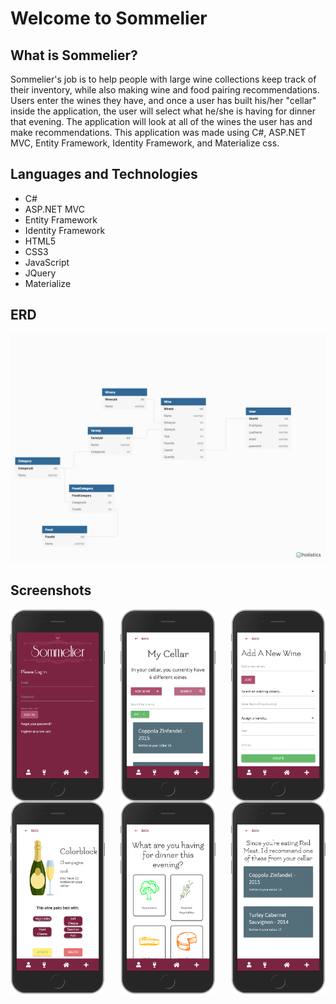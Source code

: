 # Welcome to Sommelier


## What is Sommelier?


Sommelier's job is to help people with large wine collections keep track of their inventory, while also making wine and food pairing recommendations. Users enter the wines they have, and once a user has built his/her "cellar" inside the application, the user will select what he/she is having for dinner that evening. The application will look at all of the wines the user has and make recommendations. This application was made using C#, ASP.NET MVC, Entity Framework, Identity Framework, and Materialize css.


## Languages and Technologies
* C#
* ASP.NET MVC
* Entity Framework
* Identity Framework
* HTML5
* CSS3
* JavaScript
* JQuery
* Materialize

## ERD
![alt text](Sommelier/wwwroot/READMEimgs/ERD.png)

## Screenshots
<div style="display:flex; flex-direction:row; flex-wrap: wrap; justify-content: space-between;">
  <img src="Sommelier/wwwroot/READMEimgs/Login.png" width ="30%" />
  <img src="Sommelier/wwwroot/READMEimgs/MyCellar.png" width ="30%" />
  <img src="Sommelier/wwwroot/READMEimgs/AddWine.png" width ="30%" />
  <img src="Sommelier/wwwroot/READMEimgs/Details.png" width ="30%" />
  <img src="Sommelier/wwwroot/READMEimgs/FoodSelect.png" width ="30%" />
  <img src="Sommelier/wwwroot/READMEimgs/Recommendations.png" width ="30%" />
</div>
